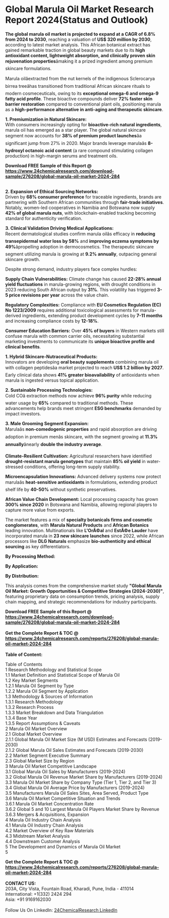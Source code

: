<h1>Global Marula Oil Market Research Report 2024(Status and Outlook)</h1><p><strong>The global marula oil market is projected to expand at a CAGR of 6.8% from 2024 to 2030</strong>, reaching a valuation of <strong>US$ 320 million by 2030</strong>, according to latest market analysis. This African botanical extract has gained remarkable traction in global beauty markets due to its <strong>high antioxidant content, lightweight absorption, and clinically proven skin rejuvenation properties</strong>âmaking it a prized ingredient among premium skincare formulations.</p><p>Marula oilâextracted from the nut kernels of the indigenous Sclerocarya birrea treeâhas transitioned from traditional African skincare rituals to modern cosmeceuticals, owing to its <strong>exceptional omega-6 and omega-9 fatty acid profile</strong>. These bioactive compounds deliver <strong>72% faster skin barrier restoration</strong> compared to conventional plant oils, positioning marula as a <strong>high-performance alternative in anti-aging and therapeutic skincare</strong>.</p><p><strong>1. Premiumization in Natural Skincare:</strong><br>
With consumers increasingly opting for <strong>bioactive-rich natural ingredients</strong>, marula oil has emerged as a star player. The global natural skincare segment now accounts for <strong>38% of premium product launches</strong>âa significant jump from 27% in 2020. Major brands leverage marulaâs <strong>8-hydroxyl octanoic acid content</strong> (a rare compound stimulating collagen production) in high-margin serums and treatment oils.</p><div><b>Download FREE Sample of this Report @ 
            <a href="https://www.24chemicalresearch.com/download-sample/276208/global-marula-oil-market-2024-284">
            https://www.24chemicalresearch.com/download-sample/276208/global-marula-oil-market-2024-284</a></b></div><br><p><strong>2. Expansion of Ethical Sourcing Networks:</strong><br>
Driven by <strong>68% consumer preference</strong> for traceable ingredients, brands are partnering with Southern African communities through <strong>fair-trade initiatives</strong>. Notably, women-led cooperatives in Namibia and Botswana now supply <strong>42% of global marula nuts</strong>, with blockchain-enabled tracking becoming standard for authenticity verification.</p><p><strong>3. Clinical Validation Driving Medical Applications:</strong><br>
Recent dermatological studies confirm marula oilâs efficacy in <strong>reducing transepidermal water loss by 58%</strong> and <strong>improving eczema symptoms by 49%</strong>âpropelling adoption in dermocosmetics. The therapeutic skincare segment utilizing marula is growing at <strong>9.2% annually</strong>, outpacing general skincare growth.</p><p>Despite strong demand, industry players face complex hurdles:</p><p><strong>Supply Chain Vulnerabilities:</strong> Climate change has caused <strong>22-28% annual yield fluctuations</strong> in marula-growing regions, with drought conditions in 2023 reducing South African output by <strong>31%</strong>. This volatility has triggered <strong>3-5 price revisions per year</strong> across the value chain.</p><p><strong>Regulatory Complexities:</strong> Compliance with <strong>EU Cosmetics Regulation (EC) No 1223/2009</strong> requires additional toxicological assessments for marula-derived ingredients, extending product development cycles by <strong>7-11 months</strong> and increasing compliance costs by <strong>12-18%</strong>.</p><p><strong>Consumer Education Barriers:</strong> Over <strong>45% of buyers</strong> in Western markets still confuse marula with common carrier oils, necessitating substantial marketing investments to communicate its <strong>unique bioactive profile and clinical benefits</strong>.</p><p><strong>1. Hybrid Skincare-Nutraceutical Products:</strong><br>
Innovators are developing <strong>oral beauty supplements</strong> combining marula oil with collagen peptidesâa market projected to reach <strong>US$ 1.2 billion by 2027</strong>. Early clinical data shows <strong>41% greater bioavailability</strong> of antioxidants when marula is ingested versus topical application.</p><p><strong>2. Sustainable Processing Technologies:</strong><br>
Cold COâ extraction methods now achieve <strong>96% purity</strong> while reducing water usage by <strong>65%</strong> compared to traditional methods. These advancements help brands meet stringent <strong>ESG benchmarks</strong> demanded by impact investors.</p><p><strong>3. Male Grooming Segment Expansion:</strong><br>
Marulaâs <strong>non-comedogenic properties</strong> and rapid absorption are driving adoption in premium menâs skincare, with the segment growing at <strong>11.3% annually</strong>ânearly <strong>double the industry average</strong>.</p><p><strong>Climate-Resilient Cultivation:</strong> Agricultural researchers have identified <strong>drought-resistant marula genotypes</strong> that maintain <strong>85% oil yield</strong> in water-stressed conditions, offering long-term supply stability.</p><p><strong>Microencapsulation Innovations:</strong> Advanced delivery systems now protect marulaâs <strong>heat-sensitive antioxidants</strong> in formulations, extending product shelf life by <strong>40-50%</strong> without synthetic preservatives.</p><p><strong>African Value Chain Development:</strong> Local processing capacity has grown <strong>300% since 2020</strong> in Botswana and Namibia, allowing regional players to capture more value from exports.</p><p>The market features a mix of <strong>specialty botanicals firms and cosmetic conglomerates</strong>, with <strong>Marula Natural Products</strong> and <strong>African Botanics</strong> leading innovation. Multinationals like <strong>L'OrÃ©al</strong> and <strong>EstÃ©e Lauder</strong> have incorporated marula in <strong>23 new skincare launches</strong> since 2022, while African processors like <strong>DLG Naturals</strong> emphasize <strong>bio-authenticity and ethical sourcing</strong> as key differentiators.</p><p><strong>By Processing Method:</strong></p><p><strong>By Application:</strong></p><p><strong>By Distribution:</strong></p><p>This analysis comes from the comprehensive market study <strong>"Global Marula Oil Market: Growth Opportunities &amp; Competitive Strategies (2024-2030)"</strong>, featuring proprietary data on consumption trends, pricing analysis, supply chain mapping, and strategic recommendations for industry participants.</p><div><b>Download FREE Sample of this Report @ 
            <a href="https://www.24chemicalresearch.com/download-sample/276208/global-marula-oil-market-2024-284">
            https://www.24chemicalresearch.com/download-sample/276208/global-marula-oil-market-2024-284</a></b></div><br><div><b>Get the Complete Report & TOC @ 
            <a href="https://www.24chemicalresearch.com/reports/276208/global-marula-oil-market-2024-284">
            https://www.24chemicalresearch.com/reports/276208/global-marula-oil-market-2024-284</a></b></div><br>
            <b>Table of Content:</b><p>Table of Contents<br />
1 Research Methodology and Statistical Scope<br />
1.1 Market Definition and Statistical Scope of Marula Oil<br />
1.2 Key Market Segments<br />
1.2.1 Marula Oil Segment by Type<br />
1.2.2 Marula Oil Segment by Application<br />
1.3 Methodology & Sources of Information<br />
1.3.1 Research Methodology<br />
1.3.2 Research Process<br />
1.3.3 Market Breakdown and Data Triangulation<br />
1.3.4 Base Year<br />
1.3.5 Report Assumptions & Caveats<br />
2 Marula Oil Market Overview<br />
2.1 Global Market Overview<br />
2.1.1 Global Marula Oil Market Size (M USD) Estimates and Forecasts (2019-2030)<br />
2.1.2 Global Marula Oil Sales Estimates and Forecasts (2019-2030)<br />
2.2 Market Segment Executive Summary<br />
2.3 Global Market Size by Region<br />
3 Marula Oil Market Competitive Landscape<br />
3.1 Global Marula Oil Sales by Manufacturers (2019-2024)<br />
3.2 Global Marula Oil Revenue Market Share by Manufacturers (2019-2024)<br />
3.3 Marula Oil Market Share by Company Type (Tier 1, Tier 2, and Tier 3)<br />
3.4 Global Marula Oil Average Price by Manufacturers (2019-2024)<br />
3.5 Manufacturers Marula Oil Sales Sites, Area Served, Product Type<br />
3.6 Marula Oil Market Competitive Situation and Trends<br />
3.6.1 Marula Oil Market Concentration Rate<br />
3.6.2 Global 5 and 10 Largest Marula Oil Players Market Share by Revenue<br />
3.6.3 Mergers & Acquisitions, Expansion<br />
4 Marula Oil Industry Chain Analysis<br />
4.1 Marula Oil Industry Chain Analysis<br />
4.2 Market Overview of Key Raw Materials<br />
4.3 Midstream Market Analysis<br />
4.4 Downstream Customer Analysis<br />
5 The Development and Dynamics of Marula Oil Market <br />
5</p><div><b>Get the Complete Report & TOC @ 
            <a href="https://www.24chemicalresearch.com/reports/276208/global-marula-oil-market-2024-284">
            https://www.24chemicalresearch.com/reports/276208/global-marula-oil-market-2024-284</a></b></div><br><b>CONTACT US:</b><br>
            203A, City Vista, Fountain Road, Kharadi, Pune, India - 411014<br>
            International: +1(332) 2424 294<br>
            Asia: +91 9169162030 <br><br>
            Follow Us On LinkedIn: <a href="https://www.linkedin.com/company/24chemicalresearch/">24ChemicalResearch LinkedIn</a>